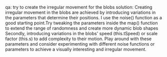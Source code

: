 qa: try to create the irregular movement for the blobs
solution: Creating irregular movement in the blobs are achieved by introducing variations in the parameters that determine their positions. I use the noise() function as a good starting point.Try tweaking the parameters inside the map() function to extend the range of randomness and create more dynamic blob shapes
Secondly, introducing variations in the blobs' speed (this.tSpeed) or scale factor (this.s) to add complexity to their motion. Play around with these parameters and consider experimenting with different noise functions or parameters to achieve a visually interesting and irregular movement.